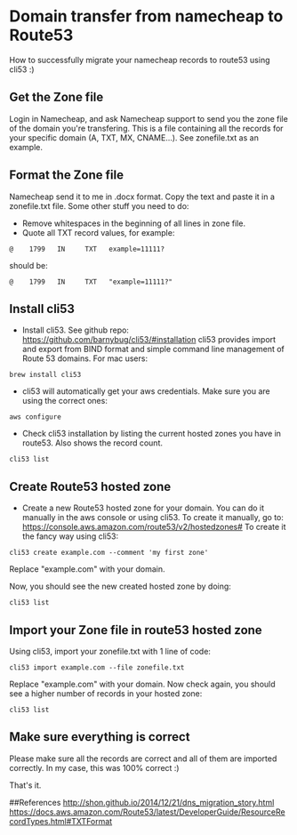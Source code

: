 # Domain transfer from namecheap to Route53
How to successfully migrate your namecheap records to route53 using cli53 :)

## Get the Zone file
Login in Namecheap, and ask Namecheap support to send you the zone file of the domain you're transfering. This is a file containing all the records for your specific domain (A, TXT, MX, CNAME...). See zonefile.txt as an example.

## Format the Zone file
Namecheap send it to me in .docx format. Copy the text and paste it in a zonefile.txt file. Some other stuff you need to do:
- Remove whitespaces in the beginning of all lines in zone file.
- Quote all TXT record values, for example:
```
@    1799   IN     TXT   example=11111?
```
should be:
```
@    1799   IN     TXT   "example=11111?"
``` 

## Install cli53
- Install cli53. See github repo: https://github.com/barnybug/cli53/#installation
cli53 provides import and export from BIND format and simple command line management of Route 53 domains.
For mac users:
```
brew install cli53
```
- cli53 will automatically get your aws credentials. Make sure you are using the correct ones:
```
aws configure
```

- Check cli53 installation by listing the current hosted zones you have in route53. Also shows the record count.
```
cli53 list
```

## Create Route53 hosted zone
- Create a new Route53 hosted zone for your domain. You can do it manually in the aws console or using cli53.
To create it manually, go to: https://console.aws.amazon.com/route53/v2/hostedzones#
To create it the fancy way using cli53:
```
cli53 create example.com --comment 'my first zone'
```
Replace "example.com" with your domain.

Now, you should see the new created hosted zone by doing:
```
cli53 list
```

## Import your Zone file in route53 hosted zone
Using cli53, import your zonefile.txt with 1 line of code:
```
cli53 import example.com --file zonefile.txt
```
Replace "example.com" with your domain.
Now check again, you should see a higher number of records in your hosted zone:
```
cli53 list
```

## Make sure everything is correct
Please make sure all the records are correct and all of them are imported correctly. In my case, this was 100% correct :)

That's it.

##References
http://shon.github.io/2014/12/21/dns_migration_story.html
https://docs.aws.amazon.com/Route53/latest/DeveloperGuide/ResourceRecordTypes.html#TXTFormat
